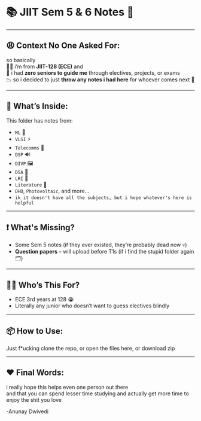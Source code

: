 # 📚 JIIT Sem 5 & 6 Notes 🧠

---

## 😩 Context No One Asked For:

so basically  
🧍‍♂️ i’m from **JIIT-128 (ECE)** and  
📌 i had **zero seniors to guide me** through electives, projects, or exams  
📉 so i decided to just **throw any notes i had here** for whoever comes next 🙏

---

## 📁 What’s Inside:

This folder has notes from:
- `ML` 🤖
- `VLSI` ⚡
- `Telecomms` 📡
- `DSP` 🔊
- `DIVP` 🖼️
- `DSA` 🧮
- `LRI` 💬
- `Literature` 📖
- `DHD`, `Photovoltaic`, and more…
- `ik it doesn't have all the subjects, but i hope whatever's here is helpful`

---

## ❗ What's Missing?

- Some Sem 5 notes (if they ever existed, they’re probably dead now 💀)
- **Question papers** – will upload before T1s (if i find the stupid folder again 🗂️)

---

## 🧑‍🎓 Who’s This For?

- ECE 3rd years at 128 😭  
- Literally any junior who doesn’t want to guess electives blindly  

---

## 📦 How to Use:

Just f*ucking clone the repo, or open the files here, or download zip

---

## ❤️ Final Words:

i really hope this helps even one person out there  
and that you can spend lesser time studying
and actually get more time to enjoy the shit you love

  -Anunay Dwivedi

